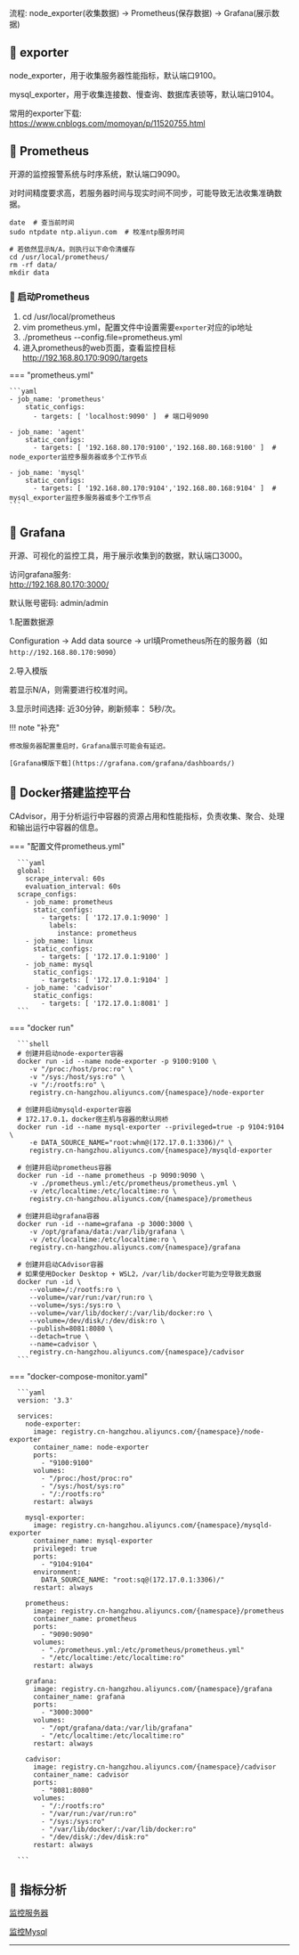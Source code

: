 流程: node_exporter(收集数据) -> Prometheus(保存数据) -> Grafana(展示数据)

## 📌 exporter

node_exporter，用于收集服务器性能指标，默认端口9100。

mysql_exporter，用于收集连接数、慢查询、数据库表锁等，默认端口9104。

常用的exporter下载:  
https://www.cnblogs.com/momoyan/p/11520755.html

## 📌 Prometheus

开源的监控报警系统与时序系统，默认端口9090。

对时间精度要求高，若服务器时间与现实时间不同步，可能导致无法收集准确数据。

```shell
date  # 查当前时间
sudo ntpdate ntp.aliyun.com  # 校准ntp服务时间

# 若依然显示N/A，则执行以下命令清缓存
cd /usr/local/prometheus/
rm -rf data/
mkdir data
```

### 🚁 启动Prometheus

1. cd /usr/local/prometheus
2. vim prometheus.yml，配置文件中设置需要`exporter`对应的ip地址
3. ./prometheus --config.file=prometheus.yml
4. 进入prometheus的web页面，查看监控目标  
   http://192.168.80.170:9090/targets

=== "prometheus.yml"

    ```yaml
    - job_name: 'prometheus'
        static_configs:
          - targets: [ 'localhost:9090' ]  # 端口号9090
    
    - job_name: 'agent'
        static_configs:
          - targets: [ '192.168.80.170:9100','192.168.80.168:9100' ]  # node_exporter监控多服务器或多个工作节点
    
    - job_name: 'mysql'
        static_configs:
          - targets: [ '192.168.80.170:9104','192.168.80.168:9104' ]  # mysql_exporter监控多服务器或多个工作节点
    ```

## 📌 Grafana

开源、可视化的监控工具，用于展示收集到的数据，默认端口3000。

访问grafana服务:  
http://192.168.80.170:3000/

默认账号密码: admin/admin

1.配置数据源

Configuration -> Add data source -> url填Prometheus所在的服务器（如`http://192.168.80.170:9090`）

2.导入模版

若显示N/A，则需要进行校准时间。

3.显示时间选择: 近30分钟，刷新频率： 5秒/次。

!!! note "补充"

    修改服务器配置重启时，Grafana展示可能会有延迟。

    [Grafana模版下载](https://grafana.com/grafana/dashboards/)

## 📌 Docker搭建监控平台

CAdvisor，用于分析运行中容器的资源占用和性能指标，负责收集、聚合、处理和输出运行中容器的信息。

=== "配置文件prometheus.yml"

      ```yaml
      global:
        scrape_interval: 60s
        evaluation_interval: 60s
      scrape_configs:
        - job_name: prometheus
          static_configs:
            - targets: [ '172.17.0.1:9090' ]
              labels:
                instance: prometheus
        - job_name: linux
          static_configs:
            - targets: [ '172.17.0.1:9100' ]
        - job_name: mysql
          static_configs:
            - targets: [ '172.17.0.1:9104' ]
        - job_name: 'cadvisor'
          static_configs:
            - targets: [ '172.17.0.1:8081' ]
      ```

=== "docker run"
      
      ```shell
      # 创建并启动node-exporter容器
      docker run -id --name node-exporter -p 9100:9100 \
         -v "/proc:/host/proc:ro" \
         -v "/sys:/host/sys:ro" \
         -v "/:/rootfs:ro" \
         registry.cn-hangzhou.aliyuncs.com/{namespace}/node-exporter
         
      # 创建并启动mysqld-exporter容器
      # 172.17.0.1，docker宿主机与容器的默认网桥
      docker run -id --name mysql-exporter --privileged=true -p 9104:9104 \
         -e DATA_SOURCE_NAME="root:whm@(172.17.0.1:3306)/" \
         registry.cn-hangzhou.aliyuncs.com/{namespace}/mysqld-exporter
         
      # 创建并启动prometheus容器
      docker run -id --name prometheus -p 9090:9090 \
         -v ./prometheus.yml:/etc/prometheus/prometheus.yml \
         -v /etc/localtime:/etc/localtime:ro \
         registry.cn-hangzhou.aliyuncs.com/{namespace}/prometheus
         
      # 创建并启动grafana容器
      docker run -id --name=grafana -p 3000:3000 \
         -v /opt/grafana/data:/var/lib/grafana \
         -v /etc/localtime:/etc/localtime:ro \
         registry.cn-hangzhou.aliyuncs.com/{namespace}/grafana
      
      # 创建并启动CAdvisor容器
      # 如果使用Docker Desktop + WSL2，/var/lib/docker可能为空导致无数据
      docker run -id \
         --volume=/:/rootfs:ro \
         --volume=/var/run:/var/run:ro \
         --volume=/sys:/sys:ro \
         --volume=/var/lib/docker/:/var/lib/docker:ro \
         --volume=/dev/disk/:/dev/disk:ro \
         --publish=8081:8080 \
         --detach=true \
         --name=cadvisor \
         registry.cn-hangzhou.aliyuncs.com/{namespace}/cadvisor
      ```

=== "docker-compose-monitor.yaml"
      
      ```yaml
      version: '3.3'
      
      services:
        node-exporter:
          image: registry.cn-hangzhou.aliyuncs.com/{namespace}/node-exporter
          container_name: node-exporter
          ports:
            - "9100:9100"
          volumes:
            - "/proc:/host/proc:ro"
            - "/sys:/host/sys:ro"
            - "/:/rootfs:ro"
          restart: always
      
        mysql-exporter:
          image: registry.cn-hangzhou.aliyuncs.com/{namespace}/mysqld-exporter
          container_name: mysql-exporter
          privileged: true
          ports:
            - "9104:9104"
          environment:
            DATA_SOURCE_NAME: "root:sq@(172.17.0.1:3306)/"
          restart: always
      
        prometheus:
          image: registry.cn-hangzhou.aliyuncs.com/{namespace}/prometheus
          container_name: prometheus
          ports:
            - "9090:9090"
          volumes:
            - "./prometheus.yml:/etc/prometheus/prometheus.yml"
            - "/etc/localtime:/etc/localtime:ro"
          restart: always
      
        grafana:
          image: registry.cn-hangzhou.aliyuncs.com/{namespace}/grafana
          container_name: grafana
          ports:
            - "3000:3000"
          volumes:
            - "/opt/grafana/data:/var/lib/grafana"
            - "/etc/localtime:/etc/localtime:ro"
          restart: always
      
        cadvisor:
          image: registry.cn-hangzhou.aliyuncs.com/{namespace}/cadvisor
          container_name: cadvisor
          ports:
            - "8081:8080"
          volumes:
            - "/:/rootfs:ro"
            - "/var/run:/var/run:ro"
            - "/sys:/sys:ro"
            - "/var/lib/docker/:/var/lib/docker:ro"
            - "/dev/disk/:/dev/disk:ro"
          restart: always
      
      ```

## 📌 指标分析

[监控服务器](./server.md)

[监控Mysql](./platform.md)

---